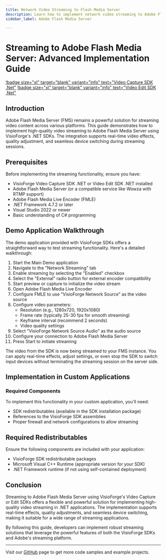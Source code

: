 ```yaml
---
title: Network Video Streaming to Flash Media Server
description: Learn how to implement network video streaming to Adobe Flash Media Server in .NET applications. Tutorial covers real-time effects, quality settings, and device switching for professional video streaming solutions.
sidebar_label: Adobe Flash Media Server

---
```


# Streaming to Adobe Flash Media Server: Advanced Implementation Guide

[!badge size="xl" target="blank" variant="info" text="Video Capture SDK .Net"](https://www.visioforge.com/video-capture-sdk-net) [!badge size="xl" target="blank" variant="info" text="Video Edit SDK .Net"](https://www.visioforge.com/video-edit-sdk-net) 

## Introduction

Adobe Flash Media Server (FMS) remains a powerful solution for streaming video content across various platforms. This guide demonstrates how to implement high-quality video streaming to Adobe Flash Media Server using VisioForge's .NET SDKs. The integration supports real-time video effects, quality adjustment, and seamless device switching during streaming sessions.

## Prerequisites

Before implementing the streaming functionality, ensure you have:

- VisioForge Video Capture SDK .NET or Video Edit SDK .NET installed
- Adobe Flash Media Server (or a compatible service like Wowza with RTMP support)
- Adobe Flash Media Live Encoder (FMLE)
- .NET Framework 4.7.2 or later
- Visual Studio 2022 or newer
- Basic understanding of C# programming

## Demo Application Walkthrough

The demo application provided with VisioForge SDKs offers a straightforward way to test streaming functionality. Here's a detailed walkthrough:

1. Start the Main Demo application
2. Navigate to the "Network Streaming" tab
3. Enable streaming by selecting the "Enabled" checkbox
4. Select the "External" radio button for external encoder compatibility
5. Start preview or capture to initialize the video stream
6. Open Adobe Flash Media Live Encoder
7. Configure FMLE to use "VisioForge Network Source" as the video source
8. Configure video parameters:
   - Resolution (e.g., 1280x720, 1920x1080)
   - Frame rate (typically 25-30 fps for smooth streaming)
   - Keyframe interval (recommend 2 seconds)
   - Video quality settings
9. Select "VisioForge Network Source Audio" as the audio source
10. Configure your connection to Adobe Flash Media Server
11. Press Start to initiate streaming

The video from the SDK is now being streamed to your FMS instance. You can apply real-time effects, adjust settings, or even stop the SDK to switch input devices without terminating the streaming session on the server side.

## Implementation in Custom Applications

### Required Components

To implement this functionality in your custom application, you'll need:

- SDK redistributables (available in the SDK installation package)
- References to the VisioForge SDK assemblies
- Proper firewall and network configurations to allow streaming

## Required Redistributables

Ensure the following components are included with your application:

- VisioForge SDK redistributable packages
- Microsoft Visual C++ Runtime (appropriate version for your SDK)
- .NET Framework runtime (if not using self-contained deployment)

## Conclusion

Streaming to Adobe Flash Media Server using VisioForge's Video Capture or Edit SDKs offers a flexible and powerful solution for implementing high-quality video streaming in .NET applications. The implementation supports real-time effects, quality adjustments, and seamless device switching, making it suitable for a wide range of streaming applications.

By following this guide, developers can implement robust streaming solutions that leverage the powerful features of both the VisioForge SDKs and Adobe's streaming platform.

---

Visit our [GitHub](https://github.com/visioforge/.Net-SDK-s-samples) page to get more code samples and example projects.
